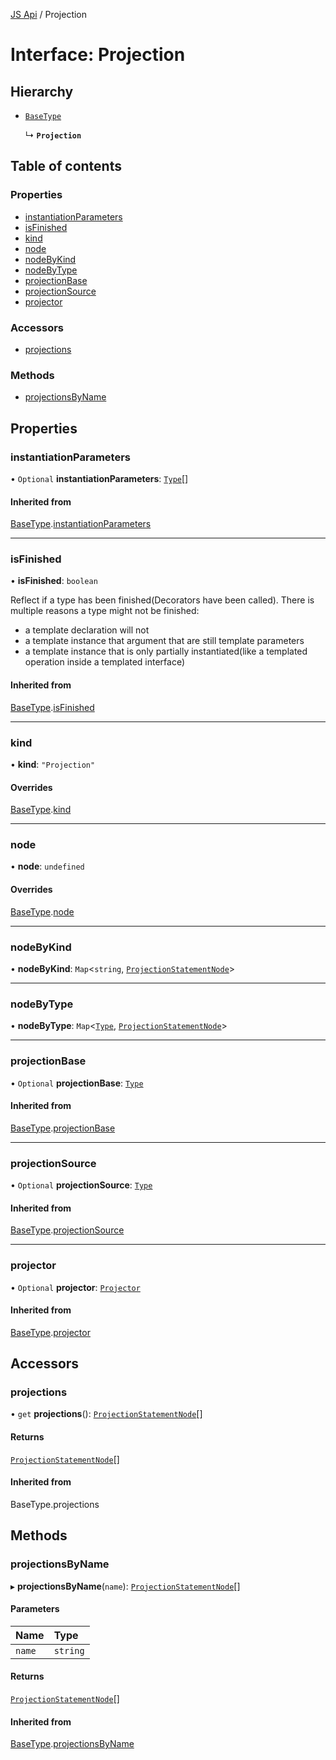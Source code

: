 [JS Api](../index.md) / Projection

# Interface: Projection

## Hierarchy

- [`BaseType`](BaseType.md)

  ↳ **`Projection`**

## Table of contents

### Properties

- [instantiationParameters](Projection.md#instantiationparameters)
- [isFinished](Projection.md#isfinished)
- [kind](Projection.md#kind)
- [node](Projection.md#node)
- [nodeByKind](Projection.md#nodebykind)
- [nodeByType](Projection.md#nodebytype)
- [projectionBase](Projection.md#projectionbase)
- [projectionSource](Projection.md#projectionsource)
- [projector](Projection.md#projector)

### Accessors

- [projections](Projection.md#projections)

### Methods

- [projectionsByName](Projection.md#projectionsbyname)

## Properties

### instantiationParameters

• `Optional` **instantiationParameters**: [`Type`](../index.md#type)[]

#### Inherited from

[BaseType](BaseType.md).[instantiationParameters](BaseType.md#instantiationparameters)

___

### isFinished

• **isFinished**: `boolean`

Reflect if a type has been finished(Decorators have been called).
There is multiple reasons a type might not be finished:
- a template declaration will not
- a template instance that argument that are still template parameters
- a template instance that is only partially instantiated(like a templated operation inside a templated interface)

#### Inherited from

[BaseType](BaseType.md).[isFinished](BaseType.md#isfinished)

___

### kind

• **kind**: ``"Projection"``

#### Overrides

[BaseType](BaseType.md).[kind](BaseType.md#kind)

___

### node

• **node**: `undefined`

#### Overrides

[BaseType](BaseType.md).[node](BaseType.md#node)

___

### nodeByKind

• **nodeByKind**: `Map`<`string`, [`ProjectionStatementNode`](ProjectionStatementNode.md)\>

___

### nodeByType

• **nodeByType**: `Map`<[`Type`](../index.md#type), [`ProjectionStatementNode`](ProjectionStatementNode.md)\>

___

### projectionBase

• `Optional` **projectionBase**: [`Type`](../index.md#type)

#### Inherited from

[BaseType](BaseType.md).[projectionBase](BaseType.md#projectionbase)

___

### projectionSource

• `Optional` **projectionSource**: [`Type`](../index.md#type)

#### Inherited from

[BaseType](BaseType.md).[projectionSource](BaseType.md#projectionsource)

___

### projector

• `Optional` **projector**: [`Projector`](Projector.md)

#### Inherited from

[BaseType](BaseType.md).[projector](BaseType.md#projector)

## Accessors

### projections

• `get` **projections**(): [`ProjectionStatementNode`](ProjectionStatementNode.md)[]

#### Returns

[`ProjectionStatementNode`](ProjectionStatementNode.md)[]

#### Inherited from

BaseType.projections

## Methods

### projectionsByName

▸ **projectionsByName**(`name`): [`ProjectionStatementNode`](ProjectionStatementNode.md)[]

#### Parameters

| Name | Type |
| :------ | :------ |
| `name` | `string` |

#### Returns

[`ProjectionStatementNode`](ProjectionStatementNode.md)[]

#### Inherited from

[BaseType](BaseType.md).[projectionsByName](BaseType.md#projectionsbyname)
